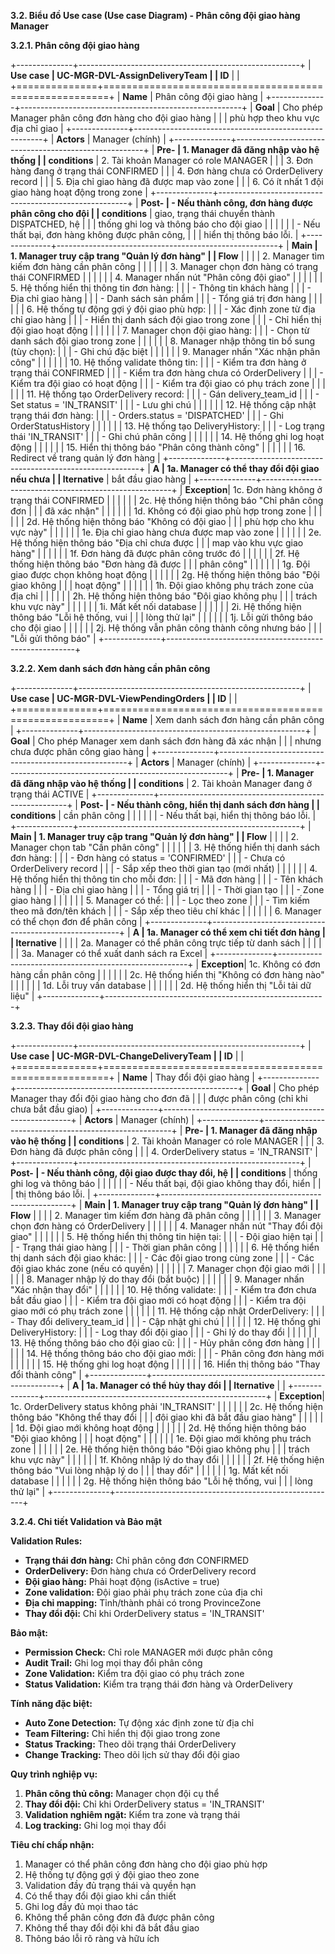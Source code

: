 **3.2. Biểu đồ Use case (Use case Diagram) - Phân công đội giao hàng Manager**

**3.2.1. Phân công đội giao hàng**

+--------------+-------------------------------------------------------+
| **Use case   | UC-MGR-DVL-AssignDeliveryTeam                        |
| ID**         |                                                       |
+==============+=======================================================+
| **Name**     | Phân công đội giao hàng                              |
+--------------+-------------------------------------------------------+
| **Goal**     | Cho phép Manager phân công đơn hàng cho đội giao hàng |
|              | phù hợp theo khu vực địa chỉ giao                    |
+--------------+-------------------------------------------------------+
| **Actors**   | Manager (chính)                                      |
+--------------+-------------------------------------------------------+
| **Pre-       | 1. Manager đã đăng nhập vào hệ thống                |
| conditions** | 2. Tài khoản Manager có role MANAGER                 |
|              | 3. Đơn hàng đang ở trạng thái CONFIRMED              |
|              | 4. Đơn hàng chưa có OrderDelivery record            |
|              | 5. Địa chỉ giao hàng đã được map vào zone            |
|              | 6. Có ít nhất 1 đội giao hàng hoạt động trong zone   |
+--------------+-------------------------------------------------------+
| **Post-      | -   Nếu thành công, đơn hàng được phân công cho đội  |
| conditions** |     giao, trạng thái chuyển thành DISPATCHED, hệ     |
|              |     thống ghi log và thông báo cho đội giao          |
|              |                                                       |
|              | -   Nếu thất bại, đơn hàng không được phân công,     |
|              |     hiển thị thông báo lỗi.                         |
+--------------+-------------------------------------------------------+
| **Main       | 1. Manager truy cập trang "Quản lý đơn hàng"        |
| Flow**       |                                                       |
|              | 2. Manager tìm kiếm đơn hàng cần phân công          |
|              |                                                       |
|              | 3. Manager chọn đơn hàng có trạng thái CONFIRMED    |
|              |                                                       |
|              | 4. Manager nhấn nút "Phân công đội giao"             |
|              |                                                       |
|              | 5. Hệ thống hiển thị thông tin đơn hàng:            |
|              |     - Thông tin khách hàng                         |
|              |     - Địa chỉ giao hàng                             |
|              |     - Danh sách sản phẩm                           |
|              |     - Tổng giá trị đơn hàng                         |
|              |                                                       |
|              | 6. Hệ thống tự động gợi ý đội giao phù hợp:        |
|              |     - Xác định zone từ địa chỉ giao hàng           |
|              |     - Hiển thị danh sách đội giao trong zone        |
|              |     - Chỉ hiển thị đội giao hoạt động              |
|              |                                                       |
|              | 7. Manager chọn đội giao hàng:                     |
|              |     - Chọn từ danh sách đội giao trong zone        |
|              |                                                       |
|              | 8. Manager nhập thông tin bổ sung (tùy chọn):      |
|              |     - Ghi chú đặc biệt                             |
|              |                                                       |
|              | 9. Manager nhấn "Xác nhận phân công"               |
|              |                                                       |
|              | 10. Hệ thống validate thông tin:                   |
|              |     - Kiểm tra đơn hàng ở trạng thái CONFIRMED     |
|              |     - Kiểm tra đơn hàng chưa có OrderDelivery       |
|              |     - Kiểm tra đội giao có hoạt động               |
|              |     - Kiểm tra đội giao có phụ trách zone           |
|              |                                                       |
|              | 11. Hệ thống tạo OrderDelivery record:             |
|              |     - Gán delivery_team_id                        |
|              |     - Set status = 'IN_TRANSIT'                   |
|              |     - Lưu ghi chú                                 |
|              |                                                       |
|              | 12. Hệ thống cập nhật trạng thái đơn hàng:         |
|              |     - Orders.status = 'DISPATCHED'                |
|              |     - Ghi OrderStatusHistory                       |
|              |                                                       |
|              | 13. Hệ thống tạo DeliveryHistory:                  |
|              |     - Log trạng thái 'IN_TRANSIT'                |
|              |     - Ghi chú phân công                           |
|              |                                                       |
|              | 14. Hệ thống ghi log hoạt động                    |
|              |                                                       |
|              | 15. Hiển thị thông báo "Phân công thành công"     |
|              |                                                       |
|              | 16. Redirect về trang quản lý đơn hàng           |
+--------------+-------------------------------------------------------+
| **A          | 1a. Manager có thể thay đổi đội giao nếu chưa      |
| lternative** |     bắt đầu giao hàng                              |
+--------------+-------------------------------------------------------+
| **Exception**| 1c. Đơn hàng không ở trạng thái CONFIRMED           |
|              |                                                       |
|              | 2c. Hệ thống hiện thông báo "Chỉ phân công đơn      |
|              |     đã xác nhận"                                   |
|              |                                                       |
|              | 1d. Không có đội giao phù hợp trong zone           |
|              |                                                       |
|              | 2d. Hệ thống hiện thông báo "Không có đội giao     |
|              |     phù hợp cho khu vực này"                      |
|              |                                                       |
|              | 1e. Địa chỉ giao hàng chưa được map vào zone       |
|              |                                                       |
|              | 2e. Hệ thống hiện thông báo "Địa chỉ chưa được    |
|              |     map vào khu vực giao hàng"                    |
|              |                                                       |
|              | 1f. Đơn hàng đã được phân công trước đó            |
|              |                                                       |
|              | 2f. Hệ thống hiện thông báo "Đơn hàng đã được      |
|              |     phân công"                                     |
|              |                                                       |
|              | 1g. Đội giao được chọn không hoạt động             |
|              |                                                       |
|              | 2g. Hệ thống hiện thông báo "Đội giao không       |
|              |     hoạt động"                                     |
|              |                                                       |
|              | 1h. Đội giao không phụ trách zone của địa chỉ      |
|              |                                                       |
|              | 2h. Hệ thống hiện thông báo "Đội giao không phụ   |
|              |     trách khu vực này"                            |
|              |                                                       |
|              | 1i. Mất kết nối database                         |
|              |                                                       |
|              | 2i. Hệ thống hiện thông báo "Lỗi hệ thống, vui    |
|              |     lòng thử lại"                                  |
|              |                                                       |
|              | 1j. Lỗi gửi thông báo cho đội giao               |
|              |                                                       |
|              | 2j. Hệ thống vẫn phân công thành công nhưng báo    |
|              |     "Lỗi gửi thông báo"                           |
+--------------+-------------------------------------------------------+

**3.2.2. Xem danh sách đơn hàng cần phân công**

+--------------+-------------------------------------------------------+
| **Use case   | UC-MGR-DVL-ViewPendingOrders                        |
| ID**         |                                                       |
+==============+=======================================================+
| **Name**     | Xem danh sách đơn hàng cần phân công                 |
+--------------+-------------------------------------------------------+
| **Goal**     | Cho phép Manager xem danh sách đơn hàng đã xác nhận  |
|              | nhưng chưa được phân công giao hàng                  |
+--------------+-------------------------------------------------------+
| **Actors**   | Manager (chính)                                      |
+--------------+-------------------------------------------------------+
| **Pre-       | 1. Manager đã đăng nhập vào hệ thống                |
| conditions** | 2. Tài khoản Manager đang ở trạng thái ACTIVE         |
+--------------+-------------------------------------------------------+
| **Post-      | -   Nếu thành công, hiển thị danh sách đơn hàng     |
| conditions** |     cần phân công                                    |
|              |                                                       |
|              | -   Nếu thất bại, hiển thị thông báo lỗi.           |
+--------------+-------------------------------------------------------+
| **Main       | 1. Manager truy cập trang "Quản lý đơn hàng"        |
| Flow**       |                                                       |
|              | 2. Manager chọn tab "Cần phân công"                 |
|              |                                                       |
|              | 3. Hệ thống hiển thị danh sách đơn hàng:           |
|              |     - Đơn hàng có status = 'CONFIRMED'            |
|              |     - Chưa có OrderDelivery record                 |
|              |     - Sắp xếp theo thời gian tạo (mới nhất)        |
|              |                                                       |
|              | 4. Hệ thống hiển thị thông tin cho mỗi đơn:       |
|              |     - Mã đơn hàng                                   |
|              |     - Tên khách hàng                               |
|              |     - Địa chỉ giao hàng                            |
|              |     - Tổng giá trị                                 |
|              |     - Thời gian tạo                                |
|              |     - Zone giao hàng                               |
|              |                                                       |
|              | 5. Manager có thể:                                |
|              |     - Lọc theo zone                                 |
|              |     - Tìm kiếm theo mã đơn/tên khách               |
|              |     - Sắp xếp theo tiêu chí khác                   |
|              |                                                       |
|              | 6. Manager có thể chọn đơn để phân công            |
+--------------+-------------------------------------------------------+
| **A          | 1a. Manager có thể xem chi tiết đơn hàng           |
| lternative** |                                                       |
|              | 2a. Manager có thể phân công trực tiếp từ danh sách |
|              |                                                       |
|              | 3a. Manager có thể xuất danh sách ra Excel        |
+--------------+-------------------------------------------------------+
| **Exception**| 1c. Không có đơn hàng cần phân công               |
|              |                                                       |
|              | 2c. Hệ thống hiển thị "Không có đơn hàng nào"     |
|              |                                                       |
|              | 1d. Lỗi truy vấn database                        |
|              |                                                       |
|              | 2d. Hệ thống hiển thị "Lỗi tải dữ liệu"           |
+--------------+-------------------------------------------------------+

**3.2.3. Thay đổi đội giao hàng**

+--------------+-------------------------------------------------------+
| **Use case   | UC-MGR-DVL-ChangeDeliveryTeam                       |
| ID**         |                                                       |
+==============+=======================================================+
| **Name**     | Thay đổi đội giao hàng                              |
+--------------+-------------------------------------------------------+
| **Goal**     | Cho phép Manager thay đổi đội giao hàng cho đơn đã   |
|              | được phân công (chỉ khi chưa bắt đầu giao)          |
+--------------+-------------------------------------------------------+
| **Actors**   | Manager (chính)                                     |
+--------------+-------------------------------------------------------+
| **Pre-       | 1. Manager đã đăng nhập vào hệ thống               |
| conditions** | 2. Tài khoản Manager có role MANAGER                 |
|              | 3. Đơn hàng đã được phân công                       |
|              | 4. OrderDelivery status = 'IN_TRANSIT'              |
+--------------+-------------------------------------------------------+
| **Post-      | -   Nếu thành công, đội giao được thay đổi, hệ     |
| conditions** |     thống ghi log và thông báo                     |
|              |                                                       |
|              | -   Nếu thất bại, đội giao không thay đổi, hiển    |
|              |     thị thông báo lỗi.                            |
+--------------+-------------------------------------------------------+
| **Main       | 1. Manager truy cập trang "Quản lý đơn hàng"       |
| Flow**       |                                                       |
|              | 2. Manager tìm kiếm đơn hàng đã phân công           |
|              |                                                       |
|              | 3. Manager chọn đơn hàng có OrderDelivery          |
|              |                                                       |
|              | 4. Manager nhấn nút "Thay đổi đội giao"           |
|              |                                                       |
|              | 5. Hệ thống hiển thị thông tin hiện tại:          |
|              |     - Đội giao hiện tại                           |
|              |     - Trạng thái giao hàng                         |
|              |     - Thời gian phân công                          |
|              |                                                       |
|              | 6. Hệ thống hiển thị danh sách đội giao khác:      |
|              |     - Các đội giao trong cùng zone                 |
|              |     - Các đội giao khác zone (nếu có quyền)       |
|              |                                                       |
|              | 7. Manager chọn đội giao mới                      |
|              |                                                       |
|              | 8. Manager nhập lý do thay đổi (bắt buộc)        |
|              |                                                       |
|              | 9. Manager nhấn "Xác nhận thay đổi"               |
|              |                                                       |
|              | 10. Hệ thống validate:                           |
|              |     - Kiểm tra đơn chưa bắt đầu giao               |
|              |     - Kiểm tra đội giao mới có hoạt động          |
|              |     - Kiểm tra đội giao mới có phụ trách zone     |
|              |                                                       |
|              | 11. Hệ thống cập nhật OrderDelivery:              |
|              |     - Thay đổi delivery_team_id                   |
|              |     - Cập nhật ghi chú                           |
|              |                                                       |
|              | 12. Hệ thống ghi DeliveryHistory:                 |
|              |     - Log thay đổi đội giao                       |
|              |     - Ghi lý do thay đổi                          |
|              |                                                       |
|              | 13. Hệ thống thông báo cho đội giao cũ:          |
|              |     - Hủy phân công đơn hàng                     |
|              |                                                       |
|              | 14. Hệ thống thông báo cho đội giao mới:          |
|              |     - Phân công đơn hàng mới                      |
|              |                                                       |
|              | 15. Hệ thống ghi log hoạt động                   |
|              |                                                       |
|              | 16. Hiển thị thông báo "Thay đổi thành công"     |
+--------------+-------------------------------------------------------+
| **A          | 1a. Manager có thể hủy thay đổi                   |
| lternative** |                                                       |
+--------------+-------------------------------------------------------+
| **Exception**| 1c. OrderDelivery status không phải 'IN_TRANSIT'    |
|              |                                                       |
|              | 2c. Hệ thống hiện thông báo "Không thể thay đổi    |
|              |     đội giao khi đã bắt đầu giao hàng"            |
|              |                                                       |
|              | 1d. Đội giao mới không hoạt động                  |
|              |                                                       |
|              | 2d. Hệ thống hiện thông báo "Đội giao không       |
|              |     hoạt động"                                     |
|              |                                                       |
|              | 1e. Đội giao mới không phụ trách zone             |
|              |                                                       |
|              | 2e. Hệ thống hiện thông báo "Đội giao không phụ   |
|              |     trách khu vực này"                            |
|              |                                                       |
|              | 1f. Không nhập lý do thay đổi                    |
|              |                                                       |
|              | 2f. Hệ thống hiện thông báo "Vui lòng nhập lý do  |
|              |     thay đổi"                                      |
|              |                                                       |
|              | 1g. Mất kết nối database                         |
|              |                                                       |
|              | 2g. Hệ thống hiện thông báo "Lỗi hệ thống, vui    |
|              |     lòng thử lại"                                  |
+--------------+-------------------------------------------------------+

**3.2.4. Chi tiết Validation và Bảo mật**

**Validation Rules:**
- **Trạng thái đơn hàng:** Chỉ phân công đơn CONFIRMED
- **OrderDelivery:** Đơn hàng chưa có OrderDelivery record
- **Đội giao hàng:** Phải hoạt động (isActive = true)
- **Zone validation:** Đội giao phải phụ trách zone của địa chỉ
- **Địa chỉ mapping:** Tỉnh/thành phải có trong ProvinceZone
- **Thay đổi đội:** Chỉ khi OrderDelivery status = 'IN_TRANSIT'

**Bảo mật:**
- **Permission Check:** Chỉ role MANAGER mới được phân công
- **Audit Trail:** Ghi log mọi thay đổi phân công
- **Zone Validation:** Kiểm tra đội giao có phụ trách zone
- **Status Validation:** Kiểm tra trạng thái đơn hàng và OrderDelivery

**Tính năng đặc biệt:**
- **Auto Zone Detection:** Tự động xác định zone từ địa chỉ
- **Team Filtering:** Chỉ hiển thị đội giao trong zone
- **Status Tracking:** Theo dõi trạng thái OrderDelivery
- **Change Tracking:** Theo dõi lịch sử thay đổi đội giao

**Quy trình nghiệp vụ:**
1. **Phân công thủ công:** Manager chọn đội cụ thể
2. **Thay đổi đội:** Chỉ khi OrderDelivery status = 'IN_TRANSIT'
3. **Validation nghiêm ngặt:** Kiểm tra zone và trạng thái
4. **Log tracking:** Ghi log mọi thay đổi

**Tiêu chí chấp nhận:**
1. Manager có thể phân công đơn hàng cho đội giao phù hợp
2. Hệ thống tự động gợi ý đội giao theo zone
3. Validation đầy đủ trạng thái và quyền hạn
4. Có thể thay đổi đội giao khi cần thiết
5. Ghi log đầy đủ mọi thao tác
6. Không thể phân công đơn đã được phân công
7. Không thể thay đổi đội khi đã bắt đầu giao
8. Thông báo lỗi rõ ràng và hữu ích
